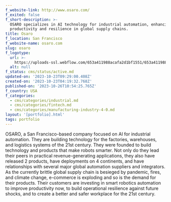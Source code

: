 ```yaml
---
f_website-link: http://www.osaro.com/
f_exited: false
f_short-description: >-
  OSARO specializes in AI technology for industrial automation, enhancing
  productivity and resilience in global supply chains.
title: Osaro
f_location: San Francisco
f_website-name: osaro.com
slug: osaro
f_logotype:
  url: >-
    https://uploads-ssl.webflow.com/653a411988acafa2d1bf1551/653a411988acafa2d1bf162d_64f85c3edb7d721830ecef17_osaro.png
  alt: null
f_status: cms/status/active.md
updated-on: '2023-10-23T09:29:00.408Z'
created-on: '2023-10-23T04:19:32.768Z'
published-on: '2023-10-26T10:54:25.765Z'
f_country: USA
f_categories:
  - cms/categories/industrial.md
  - cms/categories/fintech.md
  - cms/categories/manufacturing-industry-4-0.md
layout: '[portfolio].html'
tags: portfolio
---
```


OSARO, a San Francisco-based company focused on AI for industrial automation. They are building technology for the factories, warehouses, and logistics systems of the 21st century. They were founded to build technology and products that make robots smarter. Not only do they lead their peers in practical revenue-generating applications, they also have released 2 products, have deployments on 4 continents, and have relationships with several major global automation suppliers and integrators. As the currently brittle global supply chain is besieged by pandemic, fires, and climate change, e-commerce is exploding and so is the demand for their products. Their customers are investing in smart robotics automation to improve productivity now, to build operational resilience against future shocks, and to create a better and safer workplace for the 21st century.
